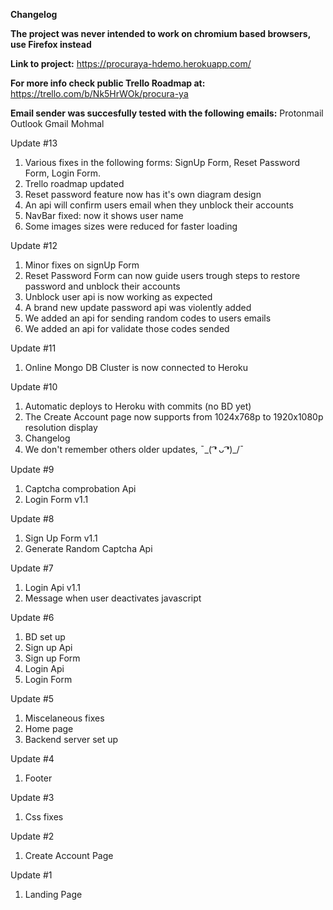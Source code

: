 **Changelog**

**The project was never intended to work on chromium based browsers, use Firefox instead**

**Link to project:** https://procuraya-hdemo.herokuapp.com/

**For more info check public Trello Roadmap at:** https://trello.com/b/Nk5HrWOk/procura-ya

**Email sender was succesfully tested with the following emails:**
 Protonmail
 Outlook
 Gmail
 Mohmal
 


Update #13

1. Various fixes in the following forms: SignUp Form, Reset Password Form, Login Form.
2. Trello roadmap updated
3. Reset password feature now has it's own diagram design
4. An api will confirm users email when they unblock their accounts
5. NavBar fixed: now it shows user name
6. Some images sizes were reduced for faster loading
 

Update #12

1. Minor fixes on signUp Form
2. Reset Password Form can now guide users trough steps to restore password and unblock their accounts
3. Unblock user api is now working as expected
4. A brand new update password api was violently added
5. We added an api for sending random codes to users emails
6. We added an api for validate those codes sended

Update #11

1. Online Mongo DB Cluster is now connected to Heroku

Update #10

1. Automatic deploys to Heroku with commits (no BD yet)
2. The Create Account page now supports from 1024x768p to 1920x1080p resolution display
3. Changelog
4. We don't remember others older updates,  ¯\_( ͡❛ ᴗ ͡❛)_/¯

Update #9

1. Captcha comprobation Api
2. Login Form v1.1

Update #8

1. Sign Up Form v1.1
2. Generate Random Captcha Api

Update #7

1. Login Api v1.1
2. Message when user deactivates javascript

Update #6

1. BD set up
2. Sign up Api
3. Sign up Form
4. Login Api
5. Login Form

Update #5

1. Miscelaneous fixes
2. Home page
3. Backend server set up

Update #4

1. Footer

Update #3

1. Css fixes

Update #2

1. Create Account Page

Update #1

1. Landing Page
